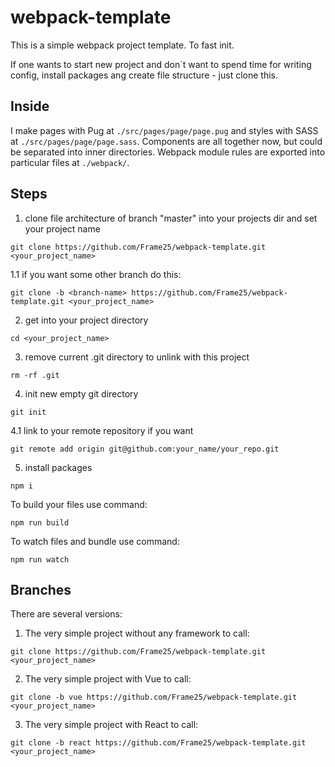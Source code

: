 # webpack-template
This is a simple webpack project template. To fast init.

If one wants to start new project and don`t want to spend time for writing config, 
install packages ang create file structure - just clone this.

## Inside

I make pages with Pug at `./src/pages/page/page.pug` and styles with SASS at `./src/pages/page/page.sass`.
Components are all together now, but could be separated into inner directories.
Webpack module rules are exported into particular files at `./webpack/`.

## Steps


1. clone file architecture of branch "master" into your projects dir and set your project name
```shell
git clone https://github.com/Frame25/webpack-template.git <your_project_name>
```

1.1 if you want some other branch do this:
```shell
git clone -b <branch-name> https://github.com/Frame25/webpack-template.git <your_project_name>
```

2. get into your project directory
```shell
cd <your_project_name>
```

3. remove current .git directory to unlink with this project
```shell
rm -rf .git
```

4. init new empty git directory
```shell
git init
```

4.1 link to your remote repository if you want
```shell
git remote add origin git@github.com:your_name/your_repo.git
```

5. install packages
```shell
npm i
```

To build your files use command:
```shell
npm run build
```
To watch files and bundle use command: 
```shell
npm run watch
```

## Branches

There are several versions: 
1. The very simple project without any framework
to call: 
```shell
git clone https://github.com/Frame25/webpack-template.git <your_project_name>
```
2. The very simple project with Vue
to call: 
```shell
git clone -b vue https://github.com/Frame25/webpack-template.git <your_project_name>
```
3. The very simple project with React
to call:
```shell
git clone -b react https://github.com/Frame25/webpack-template.git <your_project_name>
```
